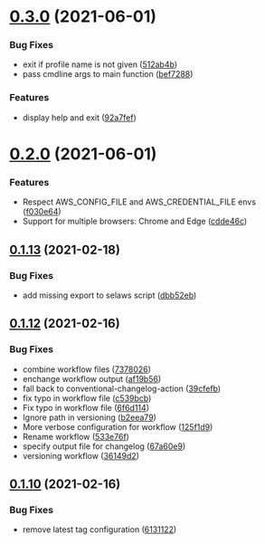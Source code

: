 # [0.3.0](https://github.com/s-group-dev/ad-aws-login/compare/v0.2.0...v0.3.0) (2021-06-01)


### Bug Fixes

* exit if profile name is not given ([512ab4b](https://github.com/s-group-dev/ad-aws-login/commit/512ab4b2e20fad90346749a3bdd1e562bb600154))
* pass cmdline args to main function ([bef7288](https://github.com/s-group-dev/ad-aws-login/commit/bef7288f3705abf3749d923b407f4ab3cd58275e))


### Features

* display help and exit ([92a7fef](https://github.com/s-group-dev/ad-aws-login/commit/92a7fefa6ef61abf64e1bc6ffadf5c333cd9c950))



# [0.2.0](https://github.com/s-group-dev/ad-aws-login/compare/v0.1.13...v0.2.0) (2021-06-01)


### Features

* Respect AWS_CONFIG_FILE and AWS_CREDENTIAL_FILE envs ([f030e64](https://github.com/s-group-dev/ad-aws-login/commit/f030e649c9eed18a18a8d1616d89bfac715a2f10))
* Support for multiple browsers: Chrome and Edge ([cdde46c](https://github.com/s-group-dev/ad-aws-login/commit/cdde46cc825e086b7be555a7eda6ae463ff0449a))



## [0.1.13](https://github.com/s-group-dev/ad-aws-login/compare/v0.1.12...v0.1.13) (2021-02-18)


### Bug Fixes

* add missing export to selaws script ([dbb52eb](https://github.com/s-group-dev/ad-aws-login/commit/dbb52eb34cdf99f8e85203501a59d9a49317ac3d))



## [0.1.12](https://github.com/s-group-dev/ad-aws-login/compare/v0.1.10...v0.1.12) (2021-02-16)


### Bug Fixes

* combine workflow files ([7378026](https://github.com/s-group-dev/ad-aws-login/commit/7378026348fa789e7167fc5afae57d1d5a6a2872))
* enchange workflow output ([af19b56](https://github.com/s-group-dev/ad-aws-login/commit/af19b56eed6bc73ddb578a1027f28e9d56a788a1))
* fall back to conventional-changelog-action ([39cfefb](https://github.com/s-group-dev/ad-aws-login/commit/39cfefb15f22a26b9af5cc925c399ec92f9a1fc8))
* fix typo in workflow file ([c539bcb](https://github.com/s-group-dev/ad-aws-login/commit/c539bcb20dfb8bb079918597688e0a4ecf642a63))
* Fix typo in workflow file ([6f6d114](https://github.com/s-group-dev/ad-aws-login/commit/6f6d1147b8617142b0738bc546ea1bec2adeb543))
* Ignore path in versioning ([b2eea79](https://github.com/s-group-dev/ad-aws-login/commit/b2eea7908b8913427364c62a0bbfd9794163802f))
* More verbose configuration for workflow ([125f1d9](https://github.com/s-group-dev/ad-aws-login/commit/125f1d92587f01ca7edf794e96f57564a13d3021))
* Rename workflow ([533e76f](https://github.com/s-group-dev/ad-aws-login/commit/533e76f2ca1a1f75535545944b722128ff41b8c1))
* specify output file for changelog ([67a60e9](https://github.com/s-group-dev/ad-aws-login/commit/67a60e95809da605e95110cddf2e30f8cdcd88ff))
* versioning workflow ([36149d2](https://github.com/s-group-dev/ad-aws-login/commit/36149d22f8ff612511be10e1722a24d5d8e37a4e))



## [0.1.10](https://github.com/s-group-dev/ad-aws-login/compare/v0.1.9...v0.1.10) (2021-02-16)


### Bug Fixes

* remove latest tag configuration ([6131122](https://github.com/s-group-dev/ad-aws-login/commit/61311225a3ec682e3dd328803d7d7591d86ccc27))



